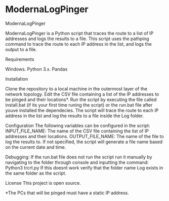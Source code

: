 # ModernaLogPinger

ModernaLogPinger

ModernaLogPinger is a Python script that traces the route to a list of IP addresses and logs the results to a file. This script uses the pathping command to trace the route to each IP address in the list, and logs the output to a file.

Requirements

Windows. Python 3.x. Pandas

Installation

Clone the repository to a local machine in the outermost layer of the network topology.
Edit the CSV file containing a list of the IP addresses to be pinged and their locations*.
Run the script by executing the file called install.bat (if its your first time runing the script) or the run.bat file after youve installed the dependecies.
The script will trace the route to each IP address in the list and log the results to a file inside the Log folder.

Configuration
The following variables can be configured in the script:
INPUT_FILE_NAME: The name of the CSV file containing the list of IP addresses and their locations.
OUTPUT_FILE_NAME: The name of the file to log the results to. If not specified, the script will generate a file name based on the current date and time.

Debugging:
If the run.bat file does not run the script run it manually by navigating to the folder through console and inputting the command: Python3 trcrt.py
If this doesnt work verify that the folder name Log exists in the same folder as the script.

License
This project is open source.

*The PCs that will be pinged must have a static IP address.


